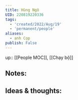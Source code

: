 ```yaml
---
title: Hùng Ngô
UID: 220819220336
tags:
  - 'created/2022/Aug/19'
  - 'permanent/people'
aliases:
  - anh Cọp
publish: False
---
```

up:: [[People MOC]], [[Chạy bộ]]

## Notes:


## Ideas & thoughts:

